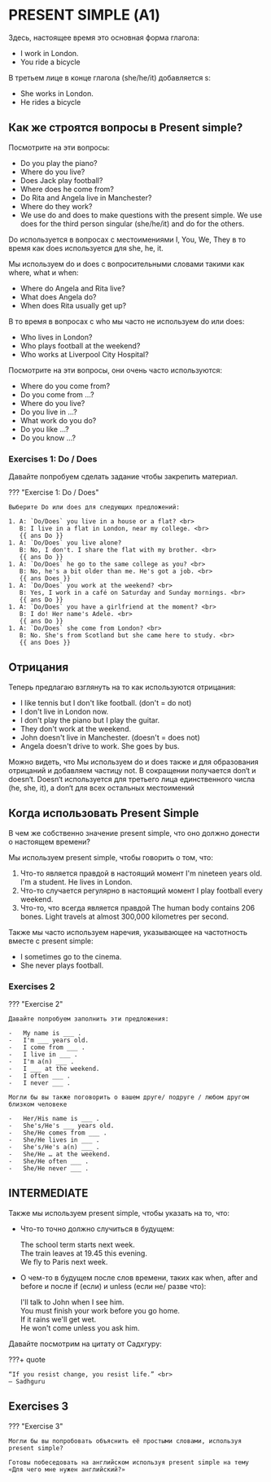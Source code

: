 # PRESENT SIMPLE (А1)

Здесь, настоящее время это основная форма глагола:

-   I work in London.
-   You ride a bicycle

В третьем лице в конце глагола (she/he/it) добавляется s:

-   She works in London.
-   He rides a bicycle

## Как же строятся вопросы в Present simple?

Посмотрите на эти вопросы:

-   Do you play the piano?
-   Where do you live?
-   Does Jack play football?
-   Where does he come from?
-   Do Rita and Angela live in Manchester?
-   Where do they work?
-   We use do and does to make questions with the present simple. We use does for the third person singular (she/he/it) and do for the others.

Do используется в вопросах с местоимениями I, You, We, They в то время как does используется для she, he, it.

Мы используем do и does с вопросительными словами такими как where, what и when:

-   Where do Angela and Rita live?
-   What does Angela do?
-   When does Rita usually get up?

В то время в вопросах с who мы часто не используем do или does:

-   Who lives in London?
-   Who plays football at the weekend?
-   Who works at Liverpool City Hospital?

Посмотрите на эти вопросы, они очень часто используются:

-   Where do you come from?
-   Do you come from ...?
-   Where do you live?
-   Do you live in ...?
-   What work do you do?
-   Do you like ...?
-   Do you know ...?

### Exercises 1: Do / Does

Давайте попробуем сделать задание чтобы закрепить материал.

??? "Exercise 1: Do / Does"

    Выберите Do или does для следующих предложений:

    1. A: `Do/Does` you live in a house or a flat? <br>
       B: I live in a flat in London, near my college. <br>
       {{ ans Do }}
    1. A: `Do/Does` you live alone?
       B: No, I don't. I share the flat with my brother. <br>
       {{ ans Do }}
    1. A: `Do/Does` he go to the same college as you? <br>
       B: No, he's a bit older than me. He's got a job. <br>
       {{ ans Does }}
    1. A: `Do/Does` you work at the weekend? <br>
       B: Yes, I work in a café on Saturday and Sunday mornings. <br>
       {{ ans Do }}
    1. A: `Do/Does` you have a girlfriend at the moment? <br>
       B: I do! Her name's Adele. <br>
       {{ ans Do }}
    1. A: `Do/Does` she come from London? <br>
       B: No. She's from Scotland but she came here to study. <br>
       {{ ans Does }}

## Отрицания

Теперь предлагаю взглянуть на то как используются отрицания:

-   I like tennis but I don't like football. (don't = do not)
-   I don't live in London now.
-   I don't play the piano but I play the guitar.
-   They don't work at the weekend.
-   John doesn't live in Manchester. (doesn't = does not)
-   Angela doesn't drive to work. She goes by bus.

Можно видеть, что Мы используем do и does также и для образования отрицаний и добавляем частицу not. В сокращении получается don‘t и doesn‘t.
Doesn‘t используется для третьего лица единственного числа (he, she, it), а don‘t для всех остальных местоимений

## Когда использовать Present Simple

В чем же собственно значение present simple, что оно должно донести о настоящем времени?

Мы используем present simple, чтобы говорить о том, что:

1. Что-то является правдой в настоящий момент
   I'm nineteen years old.
   I'm a student.
   He lives in London.
1. Что-то случается регулярно в настоящий момент
   I play football every weekend.
1. Что-то, что всегда является правдой
   The human body contains 206 bones.
   Light travels at almost 300,000 kilometres per second.

Также мы часто используем наречия, указывающее на частотность вместе с present simple:

-   I sometimes go to the cinema.
-   She never plays football.

### Exercises 2

??? "Exercise 2"

    Давайте попробуем заполнить эти предложения:

    -   My name is ___ .
    -   I'm ___ years old.
    -   I come from ___ .
    -   I live in ___ .
    -   I'm a(n) ___ .
    -   I ___ at the weekend.
    -   I often ___ .
    -   I never ___ .

    Могли бы вы также поговорить о вашем друге/ подруге / любом другом близком человеке

    -   Her/His name is ___ .
    -   She's/He's ___ years old.
    -   She/He comes from ___ .
    -   She/He lives in ___ .
    -   She's/He's a(n) ___ .
    -   She/He … at the weekend.
    -   She/He often ___ .
    -   She/He never ___ .

## INTERMEDIATE

Также мы используем present simple, чтобы указать на то, что:

-   Что-то точно должно случиться в будущем:

    The school term starts next week.  
    The train leaves at 19.45 this evening.  
    We fly to Paris next week.

-   О чем-то в будущем после слов времени, таких как when, after and before и после if (если) и unless (если не/ разве что):

    I'll talk to John when I see him.  
    You must finish your work before you go home.  
    If it rains we'll get wet.  
    He won't come unless you ask him.

Давайте посмотрим на цитату от Садхгуру:

???+ quote

    “If you resist change, you resist life.” <br>
    – Sadhguru

## Exercises 3

??? "Exercise 3"

    Могли бы вы попробовать объяснить её простыми словами, используя present simple?

    Готовы побеседовать на английском используя present simple на тему «Для чего мне нужен английский?»
